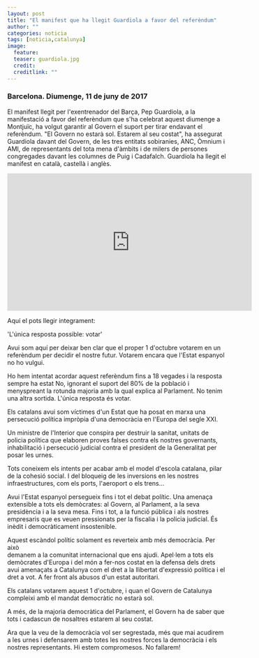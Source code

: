 ```yaml
---
layout: post
title: "El manifest que ha llegit Guardiola a favor del referèndum"
author: ""
categories: noticia
tags: [noticia,catalunya]
image:
  feature:  
  teaser: guardiola.jpg
  credit: 
  creditlink: ""
---
```


### Barcelona. Diumenge, 11 de juny de 2017

El manifest llegit per l'exentrenador del Barça, Pep Guardiola, a la 
manifestació a favor del referèndum que s'ha celebrat aquest diumenge a 
Montjuïc, ha volgut garantir al Govern el suport per tirar endavant el 
referèndum. "El Govern no estarà sol. Estarem al seu costat", ha assegurat 
Guardiola davant del Govern, de les tres entitats sobiranies, ANC, Òmnium 
i AMI, de representants del tota mena d'àmbits i de milers de persones 
congregades davant les columnes de Puig i Cadafalch. Guardiola ha llegit 
el manifest en català, castellà i anglès.

<iframe width="560" height="315" src="https://www.youtube.com/embed/Te7ChVOPwxQ" frameborder="0" allowfullscreen></iframe>

Aquí el pots llegir integrament:


'L'única resposta possible: votar'


Avui som aquí per deixar ben clar que el proper 1 d'octubre votarem en un 
referèndum per decidir el nostre futur. Votarem encara que l'Estat espanyol 
no ho vulgui. 


Ho hem intentat acordar aquest referèndum fins a 18 vegades i la resposta 
sempre ha estat No, ignorant el suport del 80% de la població i menyspreant 
la rotunda majoria amb la qual explica al Parlament. No tenim una altra 
sortida. L'única resposta és votar.


Els catalans avui som víctimes d'un Estat que ha posat en marxa una 
persecució política impròpia d'una democràcia en l'Europa del segle XXI. 

Un ministre de l'Interior que conspira per destruir la sanitat, unitats de 
policia política que elaboren proves falses contra els nostres governants, 
inhabilitació i persecució judicial contra el president de la Generalitat 
per posar les urnes.

Tots coneixem els intents per acabar amb el model d'escola catalana, pilar 
de la cohesió social. I del bloqueig de les inversions en les nostres 
infraestructures, com els ports, l'aeroport o els trens...

Avui l'Estat espanyol persegueix fins i tot el debat polític. Una amenaça 
extensible a tots els demòcrates: al Govern, al Parlament, a la seva 
presidència i a la seva mesa. Fins i tot, a la funció pública i als nostres
empresaris que es veuen pressionats per la fiscalia i la policia judicial. 
És inèdit i democràticament insostenible. 

Aquest escàndol polític solament es reverteix amb més democràcia. Per això  
demanem a la comunitat internacional que ens ajudi. Apel·lem a tots els 
demòcrates d'Europa i del món a fer-nos costat en la defensa dels drets 
avui amenaçats a Catalunya com el dret a la llibertat d'expressió política 
i el dret a vot. A fer front als abusos d'un estat autoritari. 

Els catalans votarem aquest 1 d'octubre, i quan el Govern de Catalunya 
compleixi amb el mandat democràtic no estarà sol.

A més, de la majoria democràtica del Parlament, el Govern ha de saber que 
tots i cadascun de nosaltres estarem al seu costat.

Ara que la veu de la democràcia vol ser segrestada, més que mai acudirem a 
les urnes i defensarem amb totes les nostres forces la democràcia i els 
nostres representants. Hi estem compromesos. No fallarem!

